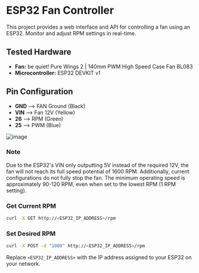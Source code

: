 # ESP32 Fan Controller

This project provides a web interface and API for controlling a fan using an ESP32. Monitor and adjust RPM settings in real-time.

## Tested Hardware
- **Fan:** be quiet! Pure Wings 2 | 140mm PWM High Speed Case Fan BL083
- **Microcontroller:** ESP32 DEVKIT v1

## Pin Configuration
- **GND** —> FAN Ground (Black)
- **VIN** —> Fan 12V (Yellow)
- **26** —> RPM (Green)
- **25** —> PWM (Blue)

![image](https://github.com/user-attachments/assets/ae7b7d66-23d1-4986-90a8-c4bea7650693)

### Note
Due to the ESP32's VIN only outputting 5V instead of the required 12V, the fan will not reach its full speed potential of 1600 RPM. Additionally, current configurations do not fully stop the fan. The minimum operating speed is approximately 90-120 RPM, even when set to the lowest RPM (1 RPM setting).

### Get Current RPM

```bash
curl -X GET http://<ESP32_IP_ADDRESS>/rpm
```

### Set Desired RPM

```bash
curl -X POST -d "1000" http://<ESP32_IP_ADDRESS>/rpm
```

Replace `<ESP32_IP_ADDRESS>` with the IP address assigned to your ESP32 on your network.

